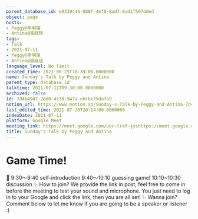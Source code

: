 ```yaml
---
parent_database_id: e9339446-880f-4ef0-8ad7-8ad1f507dded
object: page
hosts:
- Peggy@李明霈
- Antina@張庭瑄
tags:
- Talk
- 2021-07-11
- Peggy@李明霈
- Antina@張庭瑄
language_level: No limit
created_time: 2021-06-25T18:39:00.0000000
name: Sunday's Talk by Peggy and Antina
parent_type: database_id
talktime: 2021-07-11T09:30:00.0000000
archived: false
id: 7d4b4947-28d0-4138-947a-e6cbe75dafa9
notion_url: https://www.notion.so/Sunday-s-Talk-by-Peggy-and-Antina-7d4b494728d04138947ae6cbe75dafa9
last_edited_time: 2021-07-20T20:14:00.0000000
indexDate: 2021-07-11
platform: Google Meet
meeting_link: https://meet.google.com/uor-traf-jyshttps://meet.google.com/uor-traf-jys
title: Sunday's Talk by Peggy and Antina
---
```



# Game Time!
📅
9:30～9:40 self-introduction
9:40～10:10 guessing game!
10:10~10:30 discussion
✨
How to join?
We provide the link in post, feel free to come in before the meeting to test your sound and microphone. You just need to log in to your Google and click the link, then you are all set!
✨
Wanna join?
Comment below to let me know if you are going to be a speaker or listener :)


